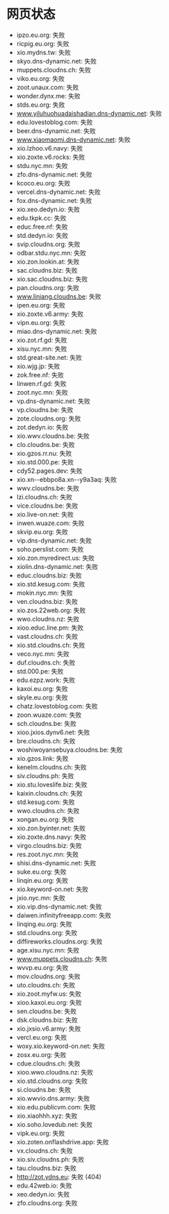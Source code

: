 # 网页状态
- ipzo.eu.org: 失败
- ricpig.eu.org: 失败
- xio.mydns.tw: 失败
- skyo.dns-dynamic.net: 失败
- muppets.cloudns.ch: 失败
- viko.eu.org: 失败
- zoot.unaux.com: 失败
- wonder.dynx.me: 失败
- stds.eu.org: 失败
- www.yiluhuohuadaishadian.dns-dynamic.net: 失败
- edu.lovestoblog.com: 失败
- beer.dns-dynamic.net: 失败
- www.xiaomaomi.dns-dynamic.net: 失败
- xio.lzhoo.v6.navy: 失败
- xio.zoxte.v6.rocks: 失败
- stdu.nyc.mn: 失败
- zfo.dns-dynamic.net: 失败
- kcoco.eu.org: 失败
- vercel.dns-dynamic.net: 失败
- fox.dns-dynamic.net: 失败
- xio.xeo.dedyn.io: 失败
- edu.tkpk.cc: 失败
- educ.free.nf: 失败
- std.dedyn.io: 失败
- svip.cloudns.org: 失败
- odbar.stdu.nyc.mn: 失败
- xio.zon.lookin.at: 失败
- sac.cloudns.biz: 失败
- xio.sac.cloudns.biz: 失败
- pan.cloudns.org: 失败
- www.liniang.cloudns.be: 失败
- ipen.eu.org: 失败
- xio.zoxte.v6.army: 失败
- vipn.eu.org: 失败
- miao.dns-dynamic.net: 失败
- xio.zot.rf.gd: 失败
- xisu.nyc.mn: 失败
- std.great-site.net: 失败
- xio.wjg.jp: 失败
- zok.free.nf: 失败
- linwen.rf.gd: 失败
- zoot.nyc.mn: 失败
- vp.dns-dynamic.net: 失败
- vp.cloudns.be: 失败
- zote.cloudns.org: 失败
- zot.dedyn.io: 失败
- xio.wwv.cloudns.be: 失败
- clo.cloudns.be: 失败
- xio.gzos.rr.nu: 失败
- xio.std.000.pe: 失败
- cdy52.pages.dev: 失败
- xio.xn--ebbpo8a.xn--y9a3aq: 失败
- wwv.cloudns.be: 失败
- lzi.cloudns.ch: 失败
- vice.cloudns.be: 失败
- xio.live-on.net: 失败
- inwen.wuaze.com: 失败
- skvip.eu.org: 失败
- vip.dns-dynamic.net: 失败
- soho.perslist.com: 失败
- xio.zon.myredirect.us: 失败
- xiolin.dns-dynamic.net: 失败
- educ.cloudns.biz: 失败
- xio.std.kesug.com: 失败
- mokin.nyc.mn: 失败
- ven.cloudns.biz: 失败
- xio.zos.22web.org: 失败
- wwo.cloudns.nz: 失败
- xioo.educ.line.pm: 失败
- vast.cloudns.ch: 失败
- xio.std.cloudns.ch: 失败
- veco.nyc.mn: 失败
- duf.cloudns.ch: 失败
- std.000.pe: 失败
- edu.ezpz.work: 失败
- kaxoi.eu.org: 失败
- skyle.eu.org: 失败
- chatz.lovestoblog.com: 失败
- zoon.wuaze.com: 失败
- sch.cloudns.be: 失败
- xioo.jxios.dynv6.net: 失败
- bre.cloudns.ch: 失败
- woshiwoyansebuya.cloudns.be: 失败
- xio.gzos.link: 失败
- kenelm.cloudns.ch: 失败
- siv.cloudns.ph: 失败
- xio.stu.loveslife.biz: 失败
- kaixin.cloudns.ch: 失败
- std.kesug.com: 失败
- wwo.cloudns.ch: 失败
- xongan.eu.org: 失败
- xio.zon.byinter.net: 失败
- xio.zoxte.dns.navy: 失败
- virgo.cloudns.biz: 失败
- res.zoot.nyc.mn: 失败
- shisi.dns-dynamic.net: 失败
- suke.eu.org: 失败
- linqin.eu.org: 失败
- xio.keyword-on.net: 失败
- jxio.nyc.mn: 失败
- xio.vip.dns-dynamic.net: 失败
- daiwen.infinityfreeapp.com: 失败
- linqing.eu.org: 失败
- std.cloudns.org: 失败
- diffireworks.cloudns.org: 失败
- age.xisu.nyc.mn: 失败
- www.muppets.cloudns.ch: 失败
- wvvp.eu.org: 失败
- mov.cloudns.org: 失败
- uto.cloudns.ch: 失败
- xio.zoot.myfw.us: 失败
- xioo.kaxoi.eu.org: 失败
- sen.cloudns.be: 失败
- dsk.cloudns.biz: 失败
- xio.jxsio.v6.army: 失败
- vercl.eu.org: 失败
- woxy.xio.keyword-on.net: 失败
- zosx.eu.org: 失败
- cdue.cloudns.ch: 失败
- xioo.wwo.cloudns.nz: 失败
- xio.std.cloudns.org: 失败
- si.cloudns.be: 失败
- xio.wwvio.dns.army: 失败
- xio.edu.publicvm.com: 失败
- xio.xiaohhh.xyz: 失败
- xio.soho.lovedub.net: 失败
- vipk.eu.org: 失败
- xio.zoten.onflashdrive.app: 失败
- vx.cloudns.ch: 失败
- xio.siv.cloudns.ph: 失败
- tau.cloudns.biz: 失败
- http://zot.ydns.eu: 失败 (404)
- edu.42web.io: 失败
- xeo.dedyn.io: 失败
- zfo.cloudns.org: 失败
